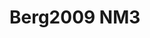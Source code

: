 # Berg2009 NM3
<a name="material" />
<script type="application/ld+json">

  {
    "@context": "https://schema.org/",
    "@type": "ChemicalSubstance",
    "http://purl.org/dc/terms/conformsTo":
      {
        "@type": "CreativeWork",
        "@id": "https://bioschemas.org/profiles/ChemicalSubstance/0.4-RELEASE/"
      },
    "@id": "https://egonw.github.io/nanowiki/nanowiki147.html#material",
    "name": "Berg2009 NM3",
    "sameAs: "http://127.0.0.1/mediawiki/index.php/Special:URIResolver/Berg2009_NM3"
  }
</script>

